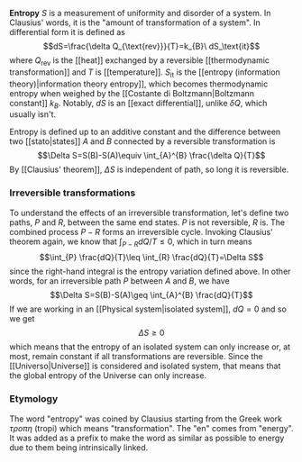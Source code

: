 **Entropy** $S$ is a measurement of uniformity and disorder of a system. In Clausius' words, it is the "amount of transformation of a system". In differential form it is defined as
$$dS=\frac{\delta Q_{\text{rev}}}{T}=k_{B}\ dS_\text{it}$$
where $Q_\text{rev}$ is the [[heat]] exchanged by a reversible [[thermodynamic transformation]] and $T$ is [[temperature]]. $S_\text{it}$ is the [[entropy (information theory)|information theory entropy]], which becomes thermodynamic entropy when weighed by the [[Costante di Boltzmann|Boltzmann constant]] $k_{B}$. Notably, $dS$ is an [[exact differential]], unlike $\delta Q$, which usually isn't.

Entropy is defined up to an additive constant and the difference between two [[stato|states]] $A$ and $B$ connected by a reversible transformation is
$$\Delta S=S(B)-S(A)\equiv \int_{A}^{B} \frac{\delta Q}{T}$$
By [[Clausius' theorem]], $\Delta S$ is independent of path, so long it is reversible.
### Irreversible transformations
To understand the effects of an irreversible transformation, let's define two paths, $P$ and $R$, between the same end states. $P$ is not reversible, $R$ is. The combined process $P-R$ forms an irreversible cycle. Invoking Clausius' theorem again, we know that $\int_{P-R}dQ/T\leq 0$, which in turn means
$$\int_{P} \frac{dQ}{T}\leq \int_{R} \frac{dQ}{T}=\Delta S$$
since the right-hand integral is the entropy variation defined above. In other words, for an irreversible path $P$ between $A$ and $B$, we have
$$\Delta S=S(B)-S(A)\geq \int_{A}^{B} \frac{dQ}{T}$$
If we are working in an [[Physical system|isolated system]], $dQ=0$ and so we get
$$\Delta S\geq 0$$
which means that the entropy of an isolated system can only increase or, at most, remain constant if all transformations are reversible. Since the [[Universo|Universe]] is considered and isolated system, that means that the global entropy of the Universe can only increase.
### Etymology
The word "entropy" was coined by Clausius starting from the Greek work $\tau \rho o\pi \eta$ (tropi) which means "transformation". The "en" comes from "energy". It was added as a prefix to make the word as similar as possible to energy due to them being intrinsically linked.